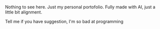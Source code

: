 Nothing to see here. Just my personal portofolio. Fully made with AI, just a little bit alignment.

Tell me if you have suggestion, I'm so bad at programming
